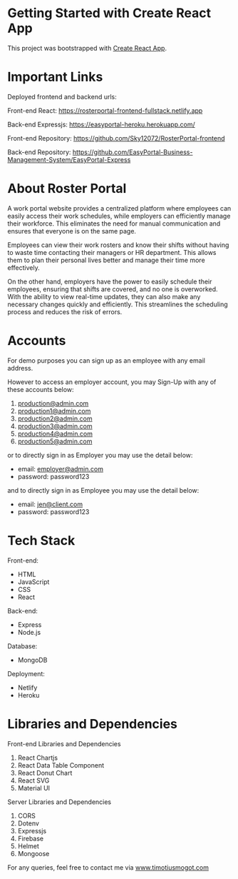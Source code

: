 # Getting Started with Create React App

This project was bootstrapped with [Create React App](https://github.com/facebook/create-react-app).

# Important Links
Deployed frontend and backend urls:

Front-end React: https://rosterportal-frontend-fullstack.netlify.app

Back-end Expressjs: https://easyportal-heroku.herokuapp.com/

Front-end Repository: https://github.com/Sky12072/RosterPortal-frontend

Back-end Repository: https://github.com/EasyPortal-Business-Management-System/EasyPortal-Express

# About Roster Portal

 A work portal website provides a centralized platform where employees can easily access their work schedules, while employers can efficiently manage their workforce. This eliminates the need for manual communication and ensures that everyone is on the same page.

Employees can view their work rosters and know their shifts without having to waste time contacting their managers or HR department. This allows them to plan their personal lives better and manage their time more effectively.

On the other hand, employers have the power to easily schedule their employees, ensuring that shifts are covered, and no one is overworked. With the ability to view real-time updates, they can also make any necessary changes quickly and efficiently. This streamlines the scheduling process and reduces the risk of errors.

# Accounts

For demo purposes you can sign up as an employee with any email address.

However to access an employer account, you may Sign-Up with any of these accounts below:

1. production@admin.com
2. production1@admin.com
3. production2@admin.com
4. production3@admin.com
5. production4@admin.com
6. production5@admin.com

or to directly sign in as Employer you may use the detail below:

- email: employer@admin.com
- password: password123

and to directly sign in as Employee you may use the detail below:

- email: jen@client.com  
- password: password123

# Tech Stack
Front-end:

- HTML
- JavaScript
- CSS
- React

Back-end:

- Express
- Node.js

Database:

- MongoDB

Deployment:
- Netlify
- Heroku


# Libraries and Dependencies

Front-end Libraries and Dependencies

1. React Chartjs
2. React Data Table Component
3. React Donut Chart
4. React SVG
5. Material UI


Server Libraries and Dependencies

1. CORS
2. Dotenv
3. Expressjs
4. Firebase
5. Helmet
6. Mongoose

For any queries, feel free to contact me via www.timotiusmogot.com